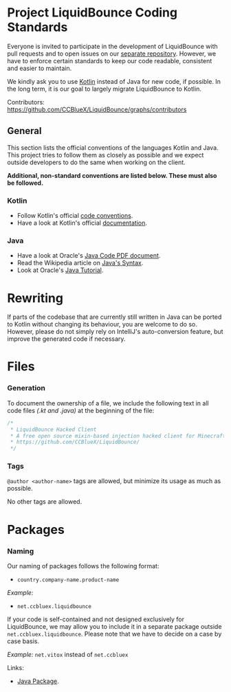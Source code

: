 # Project LiquidBounce Coding Standards
Everyone is invited to participate in the development of LiquidBounce with pull requests and to open issues on our [separate repository](https://github.com/CCBlueX/LiquidBounce1.8-Issues). However, we have to enforce certain standards to keep our code readable, consistent and easier to maintain.

We kindly ask you to use [Kotlin](https://kotlinlang.org/) instead of Java for new code, if possible. In the long term, it is our goal to largely migrate LiquidBounce to Kotlin.

Contributors: https://github.com/CCBlueX/LiquidBounce/graphs/contributors

## General
This section lists the official conventions of the languages Kotlin and Java. This project tries to follow them as closely as possible and we expect outside developers to do the same when working on the client.

**Additional, non-standard conventions are listed below. These must also be followed.**

### Kotlin
* Follow Kotlin's official [code conventions](https://kotlinlang.org/docs/reference/coding-conventions.html#coding-conventions).
* Have a look at Kotlin's official [documentation](https://kotlinlang.org/docs/reference/).

### Java
* Have a look at Oracle's [Java Code PDF document](https://www.oracle.com/technetwork/java/codeconventions-150003.pdf).
* Read the Wikipedia article on [Java's Syntax](https://en.wikipedia.org/wiki/Java_syntax).
* Look at Oracle's [Java Tutorial](https://docs.oracle.com/javase/tutorial/java/).

# Rewriting
If parts of the codebase that are currently still written in Java can be ported to Kotlin without changing its behaviour, you are welcome to do so. However, please do not simply rely on IntelliJ's auto-conversion feature, but improve the generated code if necessary.

# Files
### Generation

To document the ownership of a file, we include the following text in all code files *(.kt and .java)* at the beginning of the file:
```kotlin
/*
 * LiquidBounce Hacked Client
 * A free open source mixin-based injection hacked client for Minecraft using Minecraft Forge.
 * https://github.com/CCBlueX/LiquidBounce/
 */
```
 
### Tags
`@author <author-name>` tags are allowed, but minimize its usage as much as possible.

No other tags are allowed.

# Packages
### Naming
Our naming of packages follows the following format:
* `country.company-name.product-name`

*Example:* 
* `net.ccbluex.liquidbounce`

If your code is self-contained and not designed exclusively for LiquidBounce, we may allow you to include it in a separate package outside `net.ccbluex.liquidbounce`. Please note that we have to decide on a case by case basis.
  
*Example:*
`net.vitox` instead of `net.ccbluex`

Links:

* [Java Package](https://en.wikipedia.org/wiki/Java_package "Wikipedia article").
